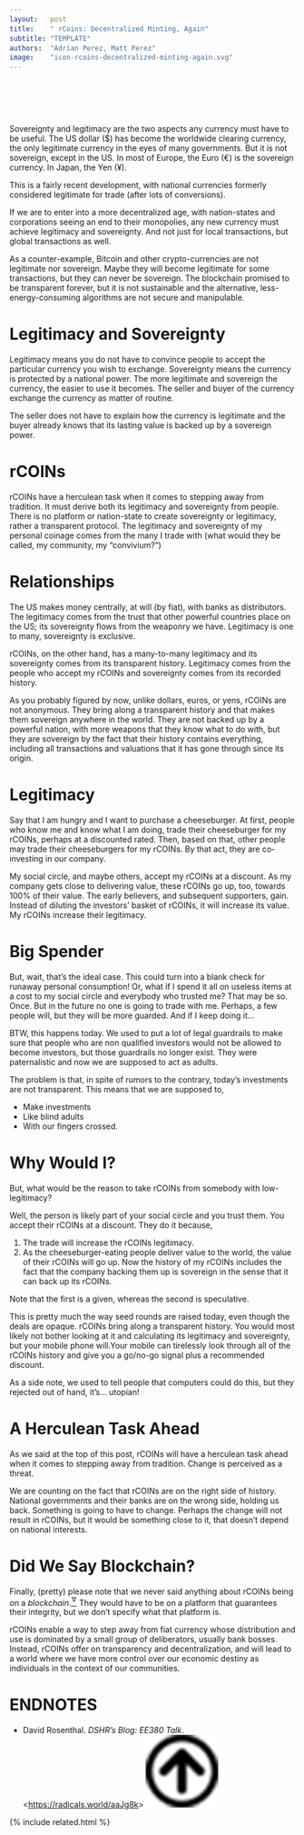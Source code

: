 ```yaml
---
layout:   post
title:    " rCoins: Decentralized Minting, Again"
subtitle: "TEMPLATE"
authors:  "Adrian Perez, Matt Perez"
image:    "icon-rcoins-decentralized-minting-again.svg"
---
```


<div style="display:none;">
 <p>Sovereignty and legitimacy are the two aspects any currency must have to be useful.</p>
</div>

<h1>&nbsp;</h1>
 <p>Sovereignty and legitimacy are the two aspects any currency must have to be useful. The US dollar (&dollar;) has become the worldwide clearing currency, the only legitimate currency in the eyes of many governments. But it is not sovereign, except in the US. In most of Europe, the Euro (&euro;) is the sovereign currency. In Japan, the Yen (&yen;).</p>
 <p>This is a fairly recent development, with national currencies formerly considered legitimate for trade (after lots of conversions).</p>
 <p>If we are to enter into a more decentralized age, with nation-states and corporations seeing an end to their monopolies, any new currency must achieve legitimacy and sovereignty. And not just for local transactions, but global transactions as well.</p>
 <p>As a counter-example, Bitcoin and other crypto-currencies are not legitimate nor sovereign. Maybe they will become legitimate for some transactions, but they can never be sovereign. The blockchain promised to be transparent forever, but it is not sustainable and the alternative, less-energy-consuming algorithms are not secure and manipulable.</p>

<h1>Legitimacy and Sovereignty</h1>
 <p>Legitimacy means you do not have to convince people to accept the particular currency you wish to exchange. Sovereignty means the currency is protected by a national power. The more legitimate and sovereign the currency, the easier to use it becomes. The seller and buyer of the currency exchange the currency as matter of routine.</p>
 <p>The seller does not have to explain how the currency is legitimate and the buyer already knows that its lasting value is backed up by a sovereign power.</p>

<h1>rCOINs</h1>
 <p><span class='_paradigm'>rCOIN</span>s have a herculean task when it comes to stepping away from tradition. It must derive both its legitimacy and sovereignty from people. There is no platform or nation-state to create sovereignty or legitimacy, rather a transparent protocol. The legitimacy and sovereignty of my personal coinage comes from the many I trade with (what would they be called, my community, my “convivium?”)</p>

<h1>Relationships</h1>
 <p>The US makes money centrally, at will (by fiat), with banks as distributors. The legitimacy comes from the trust that other powerful countries place on the US; its sovereignty flows from the weaponry we have. Legitimacy is one to many, sovereignty is exclusive.</p>
 <p><span class='_paradigm'>rCOIN</span>s, on the other hand, has a many-to-many legitimacy and its sovereignty comes from its transparent history. Legitimacy comes from the people who accept my <span class='_paradigm'>rCOIN</span>s and sovereignty comes from its recorded history.</p>
 <p>As you probably figured by now, unlike dollars, euros, or yens, <span class='_paradigm'>rCOIN</span>s are not anonymous. They bring along a transparent history and that makes them sovereign anywhere in the world. They are not backed up by a powerful nation, with more weapons that they know what to do with, but they are sovereign by the fact that their history contains everything, including all transactions and valuations that it has gone through since its origin.</p>

<h1>Legitimacy</h1>
 <p>Say that I am hungry and I want to purchase a cheeseburger. At first, people who know me and know what I am doing, trade their cheeseburger for my <span class='_paradigm'>rCOIN</span>s, perhaps at a discounted rated. Then, based on that, other people may trade their cheeseburgers for my <span class='_paradigm'>rCOIN</span>s. By that act, they are co-investing in our company.</p>
 <p>My social circle, and maybe others, accept my <span class='_paradigm'>rCOIN</span>s at a discount. As my company gets close to delivering value, these rCOINs go up, too, towards 100% of their value. The early believers, and subsequent supporters, gain. Instead of diluting the investors&rsquo; basket of <span class='_paradigm'>rCOIN</span>s, it will increase its value. My <span class='_paradigm'>rCOIN</span>s increase their legitimacy.</p>

<h1>Big Spender</h1>
 <p>But, wait, that&rsquo;s the ideal case. This could turn into a blank check for runaway personal consumption! Or, what if I spend it all on useless items at a cost to my social circle and everybody who trusted me? That may be so. Once. But in the future no one is going to trade with me. Perhaps, a few people will, but they will be more guarded. And if I keep doing it…</p>
 <p>BTW, this happens today. We used to put a lot of legal guardrails to make sure that people who are non qualified investors would not be allowed to become investors, but those guardrails no longer exist. They were paternalistic and now we are supposed to act as adults.</p>
 <p>The problem is that, in spite of rumors to the contrary, today&rsquo;s investments are not transparent. This means that we are supposed to,</p>
 <ul> 
  <li>Make investments</li>
  <li>Like blind adults</li>
  <li>With our fingers crossed.</li>
 </ul>

<h1>Why Would I?</h1>
 <p>But, what would be the reason to take <span class='_paradigm'>rCOIN</span>s from somebody with low-legitimacy?</p>
 <p>Well, the person is likely part of your social circle and you trust them. You accept their <span class='_paradigm'>rCOIN</span>s at a discount. They do it because,</p>
  <ol>
   <li>The trade will increase the <span class='_paradigm'>rCOIN</span>s legitimacy.</li>
   <li>As the cheeseburger-eating people deliver value to the world, the value of their <span class='_paradigm'>rCOIN</span>s will go up. Now the history of my <span class='_paradigm'>rCOIN</span>s includes the fact that the company backing them up is sovereign in the sense that it can back up its <span class='_paradigm'>rCOIN</span>s.</li>
  </ol>
 <p>Note that the first is a given, whereas the second is speculative.</p>
 <p>This is pretty much the way seed rounds are raised today, even though the deals are opaque. <span class='_paradigm'>rCOIN</span>s bring along a transparent history. You would most likely not bother looking at it and calculating its legitimacy and sovereignty, but your mobile phone will.Your mobile can tirelessly look through all of the <span class='_paradigm'>rCOIN</span>s history and give you a go/no-go signal plus a recommended discount.</p>
 <p>As a side note, we used to tell people that computers could do this, but they rejected out of hand, <span class="_quotespan">it&rsquo;s&hellip; utopian!</span></p>
 
<h1>A Herculean Task Ahead</h1>
 <p>As we said at the top of this post, <span class='_paradigm'>rCOIN</span>s will have a herculean task ahead when it comes to stepping away from tradition. Change is perceived as a threat.</p>
 <p>We are counting on the fact that <span class='_paradigm'>rCOIN</span>s are on the right side of history. National governments and their banks are on the wrong side, holding us back. Something is going to have to change. Perhaps the change will not result in <span class='_paradigm'>rCOIN</span>s, but it would be something close to it, that doesn&rsquo;t depend on national interests.</p>

<h1>Did We Say Blockchain?</h1>
 <p>Finally, (pretty) please note that we never said anything about <span class='_paradigm'>rCOIN</span>s being on a <em>blockchain</em>.<a href="#en01"><sup id="bm01">&hairsp;&nabla;&hairsp;</sup></a> They would have to be on a platform that guarantees their integrity, but we don&rsquo;t specify what that platform is.</p>
 <p><span class='_paradigm'>rCOIN</span>s enable a way to step away from fiat currency whose distribution and use is dominated by a small group of deliberators, usually bank bosses. Instead, <span class='_paradigm'>rCOIN</span>s offer on transparency and decentralization, and will lead to a world where we have more control over our economic destiny as individuals in the context of our communities.</p>

<h1 class="_section">ENDNOTES</h1>
 <ul>
  <li id="en01">
   <p class="_list-item">
    David Rosenthal.
    <em>DSHR&rsquo;s Blog: EE380 Talk</em>.
    &lt;<a href="https://radicals.world/aaJg8k" target="_blank">https://radicals.world/aaJg8k</a>&gt;
    <a class="_uparrow" href="#bm01"><img src="/assets/img/arrow-up-icon.png"></a>
   </p>
  </li>
 </ul>

{% include related.html %}
